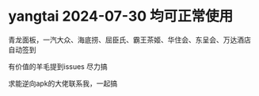 # yangtai 2024-07-30 均可正常使用
青龙面板，一汽大众、海底捞、屈臣氏、霸王茶姬、华住会、东呈会、万达酒店 自动签到

有价值的羊毛提到issues 尽力搞

求能逆向apk的大佬联系我，一起搞
